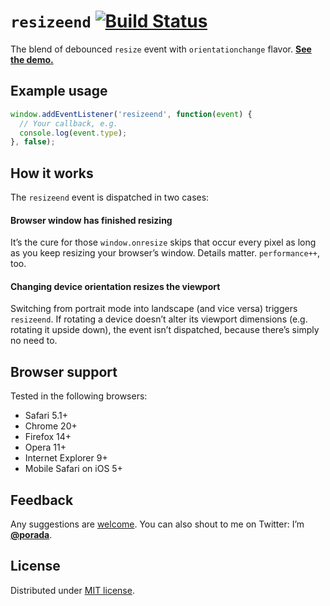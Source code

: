 # `resizeend` [![Build Status](https://travis-ci.org/porada/resizeend.png)](https://travis-ci.org/porada/resizeend)

The blend of debounced `resize` event with `orientationchange` flavor. **[See the demo.](http://porada.github.com/resizeend/)**

## Example usage

```javascript
window.addEventListener('resizeend', function(event) {
  // Your callback, e.g.
  console.log(event.type);
}, false);
```

## How it works

The `resizeend` event is dispatched in two cases:

#### Browser window has finished resizing

It’s the cure for those `window.onresize` skips that occur every pixel as long as you keep resizing your browser’s window. Details matter. `performance++`, too.

#### Changing device orientation resizes the viewport

Switching from portrait mode into landscape (and vice versa) triggers `resizeend`. If rotating a device doesn’t alter its viewport dimensions (e.g. rotating it upside down), the event isn’t dispatched, because there’s simply no need to.

## Browser support

Tested in the following browsers:

* Safari 5.1+
* Chrome 20+
* Firefox 14+
* Opera 11+
* Internet Explorer 9+
* Mobile Safari on iOS 5+

## Feedback

Any suggestions are [welcome](https://github.com/porada/resizeend/issues). You can also shout to me on Twitter: I’m **[@porada](http://twitter.com/porada)**.

## License

Distributed under [MIT license](http://porada.mit-license.org).
